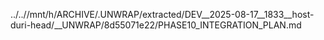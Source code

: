 ../..//mnt/h/ARCHIVE/.UNWRAP/extracted/DEV__2025-08-17__1833__host-duri-head/__UNWRAP/8d55071e22/PHASE10_INTEGRATION_PLAN.md